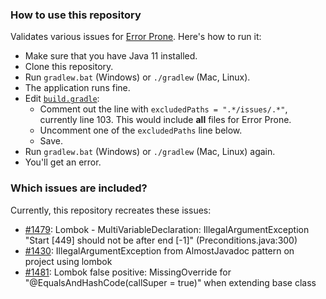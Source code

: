 ### How to use this repository
Validates various issues for [Error Prone](https://errorprone.info). Here's how to run it:
- Make sure that you have Java 11 installed.
- Clone this repository.
- Run `gradlew.bat` (Windows) or `./gradlew` (Mac, Linux).
- The application runs fine.
- Edit [`build.gradle`](https://github.com/ksilz/check-error-prone/blob/49f90b44e23e17ca03ff05436278e82a4a3cc15c/build.gradle#L99):
  - Comment out the line with `excludedPaths = ".*/issues/.*"`, currently line 103. This would include **all** files for Error Prone.
  - Uncomment one of the `excludedPaths` line below.
  - Save.
- Run `gradlew.bat` (Windows) or `./gradlew` (Mac, Linux) again.
- You'll get an error.

### Which issues are included?
Currently, this repository recreates these issues:
- [#1479](https://github.com/google/error-prone/issues/1479): Lombok - MultiVariableDeclaration: IllegalArgumentException "Start [449] should not be after end [-1]" (Preconditions.java:300)
- [#1430](https://github.com/google/error-prone/issues/1430):
IllegalArgumentException from AlmostJavadoc pattern on project using lombok
- [#1481](https://github.com/google/error-prone/issues/1481): Lombok false positive: MissingOverride for "@EqualsAndHashCode(callSuper = true)" when extending base class

